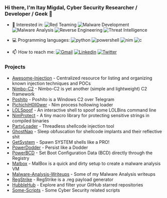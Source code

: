 ### Hi there, I'm Itay Migdal, Cyber Security Researcher / Developer / Geek 👋

- :star_struck:	Interested in:
![Red Teaming](https://img.shields.io/badge/-Red_Teaming-red)
![Malware Development](https://img.shields.io/badge/-Malware_Development-blueviolet)
![Malware Analysis](https://img.shields.io/badge/-Malware_Analysis-9cf)
![Reverse Engineering](https://img.shields.io/badge/-Reverse_Engineering-af4)
![Threat Intelligence](https://img.shields.io/badge/-Threat_Intelligence-lightgrey)

- :computer: Programming languages:
![python](https://img.shields.io/badge/-Python-blue)
![powershell](https://img.shields.io/badge/-Powershell-purple)
![nim](https://img.shields.io/badge/-Nim-yellow)
![c](https://img.shields.io/badge/-C-grey)

- 📫 How to reach me:
[![Gmail](https://img.shields.io/badge/-Gmail-f44)](itaymigdal9@gmail.com) 
[![Linkedin](https://img.shields.io/badge/-Linkedin-02f)](https://www.linkedin.com/in/itay-migdal-b91821116/)
[![Twitter](https://img.shields.io/badge/-Twitter-07f)](https://twitter.com/0xTheBruter)

### Projects
- [Awesome-Injection](https://github.com/itaymigdal/awesome-injection) - Centralized resource for listing and organizing known injection techniques and POCs
- [Nimbo-C2](https://github.com/itaymigdal/Nimbo-C2) - Nimbo-C2 is yet another (simple and lightweight) C2 framework
- [Poshito](https://github.com/itaymigdal/Poshito) - Poshito is a Windows C2 over Telegram
- [PichichiH0ll0wer](https://github.com/itaymigdal/PichichiH0ll0wer) - Nim process hollowing loader
- [LOLSpoof](https://github.com/itaymigdal/LOLSpoof) - An interactive shell to spoof some LOLBins command line
- [NimProtect](https://github.com/itaymigdal/NimProtect) - A tiny macro library for protecting sensitive strings in compiled binaries
- [PartyLoader](https://github.com/itaymigdal/PartyLoader) - Threadless shellcode injection tool
- [GhostNap](https://github.com/itaymigdal/GhostNap) - Sleep obfuscation for shellcode implants and their reflective shit
- [GetSystem](https://github.com/itaymigdal/GetSystem) - Spawn SYSTEM shells like a PRO!
- [PowerDodder](https://github.com/itaymigdal/PowerDodder) - Persist like a Dodder
- [PowerBCD](https://github.com/itaymigdal/PowerBCD) - Set Boot Configuration Data (BCD) directly through the Registry
- [Malbox](https://github.com/itaymigdal/MalBox) - MalBox is a quick and dirty setup to create a malware analysis VM
- [Malware-Analysis-Writeups](https://github.com/itaymigdal/malware-analysis-writeups) - Some of my Malware Analysis writeups
- [RegStrike](https://github.com/itaymigdal/RegStrike) - RegStrike is a .reg payload generator
- [HubbleHub](https://github.com/itaymigdal/HubbleHub) - Explore and filter your GitHub starred repositories
- [Some-Scripts](https://github.com/itaymigdal/some-scripts) - Some Cyber Security related scripts


